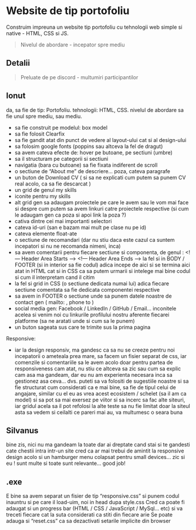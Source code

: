 # Website de tip portofoliu 
Construim impreuna un website tip portofoliu cu tehnologii web simple si native - HTML, CSS si JS. 

>  Nivelul de abordare - incepator spre mediu

## Detalii 
> Preluate de pe discord - multumiri participantilor

## Ionut
da, sa fie de tip: Portofoliu.
tehnologii: HTML, CSS.
nivelul de abordare sa fie unul spre mediu, sau mediu.
-    sa fie construit pe modelul: box model
-    sa fie folosit Clearfix
-    sa fie gandit atat din punct de vedere al layout-ului cat si al design-ului
-    sa folosim google fonts (poppins sau altceva la fel de dragut)
-    sa avem cateva efecte de: hover pe butoane, pe sectiuni (umbre)
-    sa il structuram pe categorii si sectiuni
-    navigatia (bara cu butoane) sa fie fixata indiferent de scroll
-    o sectiune de “About me” de descriere… poza, cateva paragrafe
-    un buton de Download CV ( si sa ne explicati cum putem sa punem CV real acolo, ca sa fie descarcat  )
-    un grid de genul my skills
-    iconite pentru my skills
-    alt grid gen sa adaugam proiectele pe care le avem sau le vom mai face si despre cum putem sa avem linkuri catre proiectele respective (si cum le adaugam gen ca poza si apoi link la poza ?)
-    cativa dintre cei mai importanti selectori
-    cateva id-uri (san e bazam mai mult pe clase nu pe id)
-    cateva elemente float-ate
-    o sectiune de recomandari (dar nu stiu daca este cazul ca suntem incepatori si nu ne recomanda nimeni, inca)
-    sa avem comentarii pentru fiecare sectiune si componenta, de genul : <!— Header Area Starts —> <!— Header Area Ends —> la fel si in  BODY / FOOTER (si in interior sa fie codul)  adica incepe de aici si se termina aici atat in HTML cat si in CSS ca sa putem urmarii si intelege mai bine codul si cum il interpretam cand il citim
-    la fel si grid in CSS (o sectiune dedicata numai lui) adica fiecare sectiune comentata sa fie dedicata componentei respective
-    sa avem in FOOTER o sectiune unde sa punem datele noastre de contact gen ( mailto: , phone to )
-    social media gen: Facebook / LinkedIn / GitHub / Email… inconitele acelea si venim noi cu linkurile profilului nostru aferente fiecarei platforme (sa ne aratati unde si cum sa le punem)
-    un buton sageata sus care te trimite sus la prima pagina

Responsive:

-    iar la design responsiv, ma gandesc ca sa nu se creeze pentru noi incepatorii o ameteala prea mare, sa facem un fisier separat de css, iar comenzile si comentariile sa le avem acolo doar pentru partea de responsiveness
cam atat, nu stiu ce altceva sa zic sau cum sa explic
cam asa ma gandeam, dar eu nu am experienta necesara inca sa gestionez asa ceva…
dvs. puteti sa va folositi de sugestiile noastre si sa fie structurat cum considerati ca e mai bine, sa fie de tipul celui de angajare, similar cu el
eu as vrea acest ecosistem / schelet (sa il am ca model) si sa pot sa mai exersez pe viitor si sa incerc sa fac alte siteuri, iar gridul acela sa il pot refolosi la alte teste sa nu fie limitat doar la siteul asta
sa vedem si ceilalti ce pareri mai au, va multumesc o seara buna 

## Silvanus

bine zis, nici nu ma gandeam la toate dar ai dreptate
cand stai si te gandesti cate chestii intra intr-un site
cred ca ar mai trebui de amintit la responsive design acolo si un hamburger menu colapsat pentru small devices… zic si eu !
sunt multe si toate sunt relevante… good job!

## .exe

E bine sa avem separat un fisier de tip “responsive.css” si punem codul inauntru si pe care il load-uim, noi in head dupa style.css
Cred ca poate fi adaugat si un progress bar (HTML / CSS / JavaScript / MySql... etc) si va treceti fiecare cat la suta considerati ca stiti din fiecare arie
Se poate adauga si “reset.css” ca sa dezactivati setarile implicite din browser 
